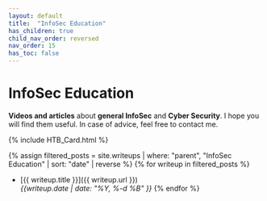 ```yaml
---
layout: default
title:  "InfoSec Education"
has_children: true
child_nav_order: reversed
nav_order: 15
has_toc: false
---
```


# InfoSec Education
**Videos and articles** about **general InfoSec** and **Cyber Security**.
I hope you will find them useful. In case of advice, feel free to contact me.

{% include HTB_Card.html %}

{% assign filtered_posts = site.writeups | where: "parent", "InfoSec Education" | sort: "date" | reverse %}
{% for writeup in filtered_posts %}
- [{{ writeup.title }}]({{ writeup.url }})<br>
*{{writeup.date | date: "%Y, %-d %B" }}*
{% endfor %}


